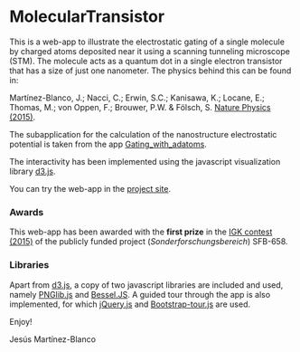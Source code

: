 MolecularTransistor
====================

This is a web-app to illustrate the electrostatic gating of a single molecule by charged atoms deposited near it using a scanning tunneling microscope (STM). The molecule acts as a quantum dot in a single electron transistor that has a size of just one nanometer. The physics behind this can be found in:

Martínez-Blanco, J.; Nacci, C.; Erwin, S.C.; Kanisawa, K.; Locane, E.; Thomas, M.; von Oppen, F.; Brouwer, P.W. & Fölsch, S.
[Nature Physics (2015)](http://dx.doi.org/10.1038/nphys3385).

The subapplication for the calculation of the nanostructure electrostatic potential is taken from the app [Gating_with_adatoms](https://github.com/chumo/Gating_with_adatoms).

The interactivity has been implemented using the javascript visualization library [d3.js](http://d3js.org/).

You can try the web-app in the [project site](http://chumo.github.io/MolecularTransistor/).

### Awards
This web-app has been awarded with the **first prize** in the [IGK contest (2015)](http://www.physik.fu-berlin.de/en/einrichtungen/sfb/sfb658/IGK/index.html) of the publicly funded project (*Sonderforschungsbereich*) SFB-658.

### Libraries
Apart from [d3.js](http://d3js.org/), a copy of two javascript libraries are included and used, namely [PNGlib.js](http://www.xarg.org/2010/03/generate-client-side-png-files-using-javascript/) and [Bessel.JS](https://github.com/SheetJS/bessel). A guided tour through the app is also implemented, for which [jQuery.js](https://jquery.com/) and [Bootstrap-tour.js](http://bootstraptour.com/) are used.


Enjoy!

Jesús Martínez-Blanco
